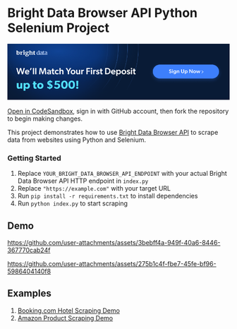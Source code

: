 # Bright Data Browser API Python Selenium Project

[![Bright Data Promo](https://github.com/luminati-io/LinkedIn-Scraper/raw/main/Proxies%20and%20scrapers%20GitHub%20bonus%20banner.png)](https://brightdata.com/)

<a href="https://codesandbox.io/p/devbox/github/brightdata/bright-data-browser-api-python-selenium-project?file=%2Findex.py" target="_blank" rel="noopener">Open in CodeSandbox</a>, sign in with GitHub account, then fork the repository to begin making changes.

This project demonstrates how to use <a href="https://brightdata.com/products/scraping-browser" target="_blank" rel="noopener">Bright Data Browser API</a> to scrape data from websites using Python and Selenium.

### Getting Started

1. Replace `YOUR_BRIGHT_DATA_BROWSER_API_ENDPOINT` with your actual Bright Data Browser API HTTP endpoint in `index.py`
2. Replace `"https://example.com"` with your target URL
3. Run `pip install -r requirements.txt` to install dependencies
4. Run `python index.py` to start scraping

## Demo
https://github.com/user-attachments/assets/3bebff4a-949f-40a6-8446-367770cab24f

https://github.com/user-attachments/assets/275b1c4f-fbe7-45fe-bf96-5986404140f8




## Examples
1. [Booking.com Hotel Scraping Demo](hotel-scraping/README.md)
2. [Amazon Product Scraping Demo](ecommerce-scraping/README.md)
